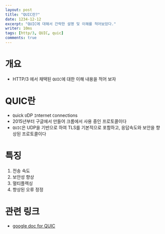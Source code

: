 ```yaml
---
layout: post
title: "QUIC란?"
date: 1234-12-12
excerpt: "QUIC에 대해서 간략한 설명 및 이해를 적어보았다."
writer: 10ms
tags: [http/3, QUIC, quic]
comments: true
---
```


# 개요

-   HTTP/3 에서 채택된 `QUIC`에 대한 이해 내용을 적어 보자

# QUIC란

-   `Q`uick `U`DP `I`nternet `C`onnections
-   2015년부터 구글에서 만들어 크롬에서 사용 중인 프로토콜이다
-   `QUIC`은 UDP을 기반으로 하여 TLS를 기본적으로 포함하고, 응답속도와 보안을 향상된 프로토콜이다

# 특징

1. 전송 속도
2. 보안성 향상
3. 멀티플렉싱
4. 향상된 오류 정정

# 관련 링크

-   [google doc for QUIC](https://docs.google.com/document/d/1WJvyZflAO2pq77yOLbp9NsGjC1CHetAXV8I0fQe-B_U/edit?pli=1#)
